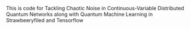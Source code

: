 This is code for Tackling Chaotic Noise in Continuous-Variable Distributed Quantum Networks along with Quantum Machine Learning in Strawbeeryfiled and Tensorflow
